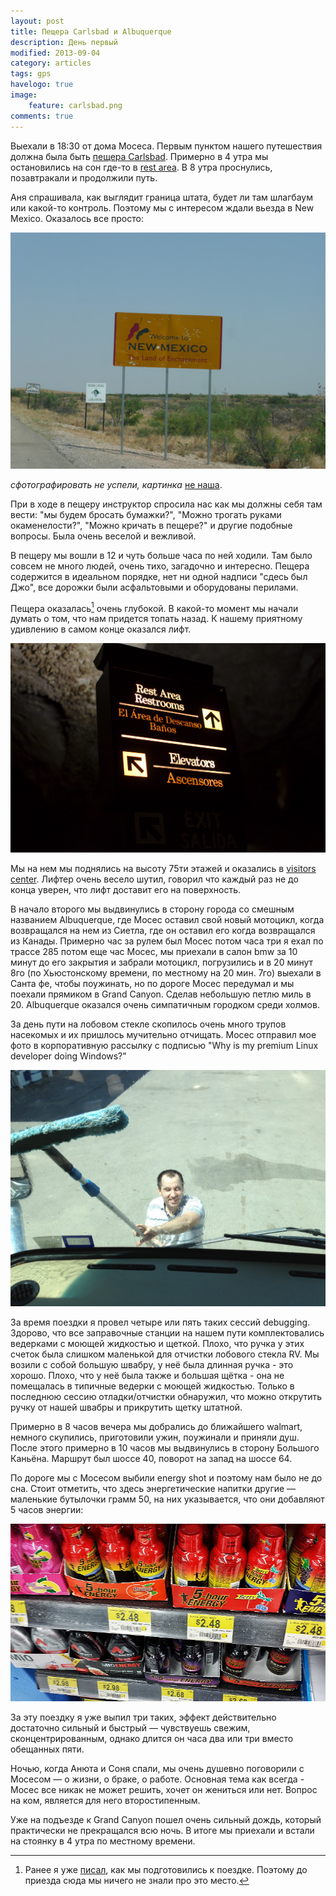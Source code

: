 ```yaml
---
layout: post
title: Пещера Carlsbad и Albuquerque
description: День первый
modified: 2013-09-04
category: articles
tags: gps
havelogo: true
image:
    feature: carlsbad.png
comments: true
---
```


Выехали в 18:30 от дома Мосеса. Первым пунктом нашего путешествия должна была
быть [пещера Carlsbad][cavern]. Примерно в 4 утра мы остановились на сон где-то в [rest area][rest]. В
8 утра проснулись, позавтракали и продолжили путь.

Аня спрашивала, как выглядит граница штата, будет ли там шлагбаум или какой-то контроль. 
Поэтому мы с интересом ждали вьезда в New Mexico. Оказалось все просто:

![Welcome to New Mexico](/images/Welcome-to-NM6.8.11.jpg)

*сфотографировать не успели, картинка* [не наша][welcomenm].

При в ходе в пещеру инструктор спросила нас как мы должны себя там вести: "мы
будем бросать бумажки?", "Можно трогать руками окаменелости?", "Можно кричать в
пещере?" и другие подобные вопросы. Была очень веселой и вежливой.

В пещеру мы вошли в 12 и чуть больше часа по ней ходили. Там было совсем не
много людей, очень тихо, загадочно и интересно. Пещера содержится в идеальном
порядке, нет ни одной надписи "сдесь был Джо", все дорожки были асфальтовыми и
оборудованы перилами. 

Пещера оказалась[^1] очень глубокой. В какой-то момент мы начали думать о том, что нам придется топать назад.
К нашему приятному удивлению в самом конце оказался лифт. 


![Carlsbad elevator](/images/carlsbad_elevator.jpg)


Мы на нем мы поднялись на высоту 75ти этажей и оказались в [visitors center][visitors].  Лифтер очень весело шутил,
говорил что каждый раз не до конца уверен, что лифт доставит его на
поверхность.


В начало второго мы выдвинулись в сторону города
со смешным названием Albuquerque, где Мосес оставил свой новый мотоцикл,
когда возвращался на нем из Сиетла, где он оставил его когда
возвращался из Канады. Примерно час за рулем был Мосес потом часа три я
ехал по трассе 285 потом еще час Мосес, мы приехали в салон bmw за 10 минут
до его закрытия и забрали мотоцикл, погрузились и в 20 минут 8го (по
Хьюстонскому времени, по местному на 20 мин. 7го) выехали в Санта
фе,  чтобы поужинать, но по дороге Мосес передумал и мы поехали прямиком в
Grand Canyon. Сделав небольшую петлю миль в 20. Albuquerque оказался очень
симпатичным городком среди холмов.
    
За день пути на лобовом стекле скопилось очень много трупов насекомых и их пришлось мучительно отчищать.
Мосес отправил мое фото в корпоративную рассылку с подписью "Why is my premium Linux developer doing Windows?"

![RV debugging](/images/debugging.jpeg)

За время поездки я провел четыре или пять таких сессий debugging. 
Здорово, что все заправочные станции на нашем пути комплектовались ведерками с
моющей жидкостью и щеткой. Плохо, что ручка у этих счеток была слишком
маленькой для отчистки лобового стекла RV. Мы возили с собой большую швабру, у
неё была длинная ручка - это хорошо. Плохо, что у неё была также и большая
щётка - она не помещалась в типичные ведерки с моющей жидкостью. Только в
последнюю сессию отладки/отчистки обнаружил, что можно открутить ручку от нашей
швабры и прикрутить щетку штатной.
    
Примерно в 8 часов вечера мы добрались до
ближайшего walmart, немного скупились, приготовили ужин, поужинали и
приняли душ. После этого примерно в 10 часов мы выдвинулись в сторону
Большого Каньёна. Маршрут был шоссе 40, поворот на запад на шоссе 64. 

По дороге мы с Мосесом выбили energy shot и поэтому нам было не до сна. Стоит отметить, что
здесь энергетические напитки другие — маленькие бутылочки грамм 50, на них
указывается, что они добавляют 5 часов энергии:

![Energy shot](/images/energy_shots.jpg)

За эту поездку я уже выпил три таких, эффект действительно достаточно сильный и
быстрый — чувствуешь свежим, сконцентрированным, однако длится он часа два или три вместо обещанных пяти.

Ночью, когда Анюта и Соня спали, мы очень душевно поговорили с Мосесом — о жизни, о браке, о работе.
Основная тема как всегда - Мосес все никак не может решить, хочет он жениться или нет. Вопрос на ком, является для него второстипенным.

Уже на подъезде к Grand Canyon пошел очень сильный дождь, который практически не прекращался всю ночь. 
В итоге мы приехали и встали на стоянку в 4 утра по местному времени.

[^1]: Ранее я уже [писал](/articles/route-planning/), как мы подготовились к поездке. Поэтому до приезда сюда мы ничего не знали про это место.

[rest]: http://en.wikipedia.org/wiki/Rest_area
[cavern]: http://www.nps.gov/cave/index.htm
[welcomenm]: http://interwovenheart.blogspot.com/2011/06/day-8-june-8-2011-santa-fe-nm.html
[visitors]: http://en.wikipedia.org/wiki/Visitor_center
